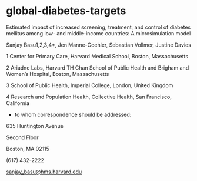 # global-diabetes-targets
Estimated impact of increased screening, treatment, and control of diabetes mellitus among low- and middle-income countries: A microsimulation model


Sanjay Basu1,2,3,4*, Jen Manne-Goehler, Sebastian Vollmer, Justine Davies

1 Center for Primary Care, Harvard Medical School, Boston, Massachusetts

2 Ariadne Labs, Harvard TH Chan School of Public Health and Brigham and Women’s Hospital, Boston, Massachusetts

3 School of Public Health, Imperial College, London, United Kingdom

4 Research and Population Health, Collective Health, San Francisco, California


* to whom correspondence should be addressed:

635 Huntington Avenue

Second Floor

Boston, MA 02115

(617) 432-2222

sanjay_basu@hms.harvard.edu

